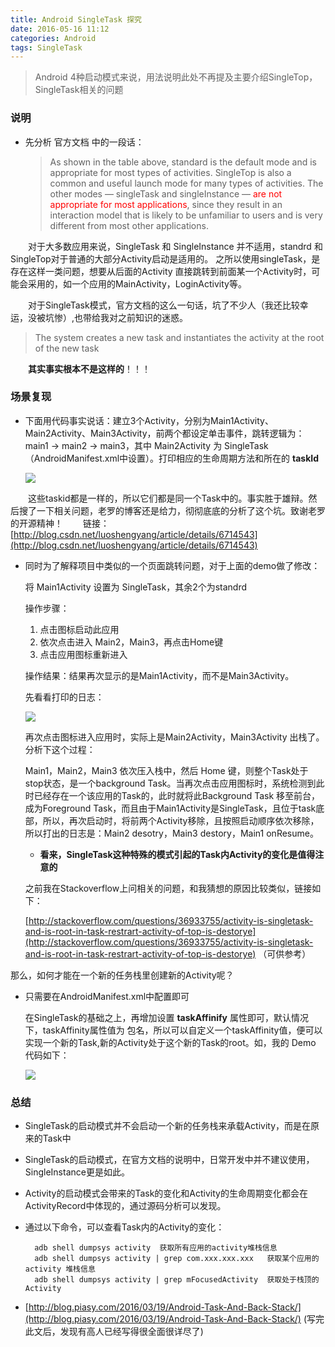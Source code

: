 ```yaml
---
title: Android SingleTask 探究
date: 2016-05-16 11:12
categories: Android 
tags: SingleTask
---
```

> Android 4种启动模式来说，用法说明此处不再提及主要介绍SingleTop，SingleTask相关的问题

### 说明

* 先分析 官方文档 中的一段话：

    > As shown in the table above, standard is the default mode and is appropriate for most types of activities. SingleTop is also a common and useful launch mode for many types of activities. The other modes — singleTask and singleInstance — <font color="red">are not appropriate for most applications</font>, since they result in an interaction model that is likely to be unfamiliar to users and is very different from most other applications.

&emsp;&emsp;对于大多数应用来说，SingleTask 和 SingleInstance 并不适用，standrd 和 SingleTop对于普通的大部分Activity启动是适用的。
之所以使用singleTask，是存在这样一类问题，想要从后面的Activity 直接跳转到前面某一个Activity时，可能会采用的，如一个应用的MainActivity，LoginActivity等。

&emsp;&emsp;对于SingleTask模式，官方文档的这么一句话，坑了不少人（我还比较幸运，没被坑惨）,也带给我对之前知识的迷惑。
> The system creates a new task and instantiates the activity at the root of the new task

&emsp;&emsp;**其实事实根本不是这样的**！！！

### 场景复现

* 下面用代码事实说话：建立3个Activity，分别为Main1Activity、Main2Activity、Main3Activity，前两个都设定单击事件，跳转逻辑为：main1 -> main2 -> main3，其中 Main2Activity 为 SingleTask（AndroidManifest.xml中设置）。打印相应的生命周期方法和所在的 **taskId**

    ![](https://canyifenglin-1258849639.cos.ap-beijing.myqcloud.com/blog/files/SingleTask%20%E5%9B%BE1.png)


&emsp;&emsp;这些taskid都是一样的，所以它们都是同一个Task中的。事实胜于雄辩。然后搜了一下相关问题，老罗的博客还是给力，彻彻底底的分析了这个坑。致谢老罗的开源精神！
&emsp;&emsp;链接：[http://blog.csdn.net/luoshengyang/article/details/6714543](http://blog.csdn.net/luoshengyang/article/details/6714543)

* 同时为了解释项目中类似的一个页面跳转问题，对于上面的demo做了修改：
    
    将 Main1Activity 设置为 SingleTask，其余2个为standrd
    
    操作步骤：
    1. 点击图标启动此应用
    2. 依次点击进入 Main2，Main3，再点击Home键
    3. 点击应用图标重新进入

    操作结果：结果再次显示的是Main1Activity，而不是Main3Activity。

    先看看打印的日志：
    
    ![](https://canyifenglin-1258849639.cos.ap-beijing.myqcloud.com/blog/files/SingleTask%E5%9B%BE2.png)
    
    再次点击图标进入应用时，实际上是Main2Activity，Main3Activity 出栈了。
    分析下这个过程：
    
    Main1，Main2，Main3 依次压入栈中，然后 Home 键，则整个Task处于stop状态，是一个background Task。当再次点击应用图标时，系统检测到此时已经存在一个该应用的Task的，此时就将此Background Task 移至前台，成为Foreground Task，而且由于Main1Activity是SingleTask，且位于task底部，所以，再次启动时，将前两个Activity移除，且按照启动顺序依次移除，所以打出的日志是：Main2 desotry，Main3 destory，Main1 onResume。
    
    * **看来，SingleTask这种特殊的模式引起的Task内Activity的变化是值得注意的**

    之前我在Stackoverflow上问相关的问题，和我猜想的原因比较类似，链接如下：
        
    [http://stackoverflow.com/questions/36933755/activity-is-singletask-and-is-root-in-task-restrart-activity-of-top-is-destorye](http://stackoverflow.com/questions/36933755/activity-is-singletask-and-is-root-in-task-restrart-activity-of-top-is-destorye) （可供参考）

那么，如何才能在一个新的任务栈里创建新的Activity呢？

* 只需要在AndroidManifest.xml中配置即可
    
    在SingleTask的基础之上，再增加设置 **taskAffinify** 属性即可，默认情况下，taskAffinity属性值为 包名，所以可以自定义一个taskAffinity值，便可以实现一个新的Task,新的Activity处于这个新的Task的root。如，我的 Demo 代码如下：
    
    ![](https://canyifenglin-1258849639.cos.ap-beijing.myqcloud.com/blog/files/SingleTask%E5%9B%BE3.png)

### 总结
* SingleTask的启动模式并不会启动一个新的任务栈来承载Activity，而是在原来的Task中
* SingleTask的启动模式，在官方文档的说明中，日常开发中并不建议使用，SingleInstance更是如此。
* Activity的启动模式会带来的Task的变化和Activity的生命周期变化都会在ActivityRecord中体现的，通过源码分析可以发现。
* 通过以下命令，可以查看Task内的Activity的变化：

        adb shell dumpsys activity  获取所有应用的activity堆栈信息
        adb shell dumpsys activity | grep com.xxx.xxx.xxx   获取某个应用的activity 堆栈信息
        adb shell dumpsys activity | grep mFocusedActivity  获取处于栈顶的Activity

* [http://blog.piasy.com/2016/03/19/Android-Task-And-Back-Stack/](http://blog.piasy.com/2016/03/19/Android-Task-And-Back-Stack/) (写完此文后，发现有高人已经写得很全面很详尽了)
